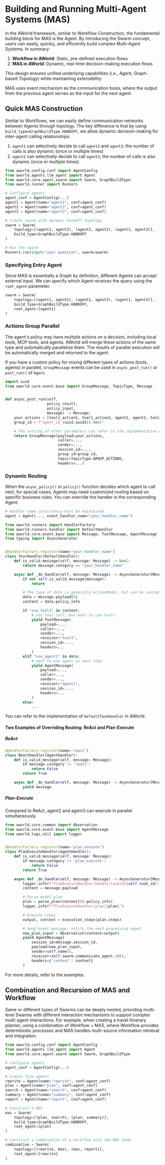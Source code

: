 # Building and Running Multi-Agent Systems (MAS)

In the AWorld framework, similar to Workflow Construction, the fundamental building block for MAS is the Agent. By
introducing the Swarm concept, users can easily, quickly, and efficiently build complex Multi-Agent Systems. In summary:

1. **Workflow in AWorld**: Static, pre-defined execution flows
2. **MAS in AWorld**: Dynamic, real-time decision-making execution flows

This design ensures unified underlying capabilities (i.e., Agent, Graph-based Topology) while maintaining extensibility.

MAS uses event mechanism as the communication basis, where the output from the previous agent serves as the input for
the next agent.

## Quick MAS Construction

Similar to Workflows, we can easily define communication networks between Agents through topology. The key difference is
that by using `build_type=GraphBuildType.HANDOFF`, we allow dynamic decision-making for inter-agent calling
relationships:

1. `agent1` can selectively decide to call `agent2` and `agent3`; the number of calls is also dynamic (once or multiple
   times)
2. `agent2` can selectively decide to call `agent3`; the number of calls is also dynamic (once or multiple times)

```python
from aworld.config.conf import AgentConfig
from aworld.agents.llm_agent import Agent
from aworld.core.agent.swarm import Swarm, GraphBuildType
from aworld.runner import Runners

# Configure agents
agent_conf = AgentConfig(...)
agent1 = Agent(name="agent1", conf=agent_conf)
agent2 = Agent(name="agent2", conf=agent_conf)
agent3 = Agent(name="agent3", conf=agent_conf)

# Create swarm with dynamic handoff topology
swarm = Swarm(
    topology=[(agent1, agent2), (agent2, agent3), (agent1, agent3)],
    build_type=GraphBuildType.HANDOFF
)

# Run the swarm
Runners.run(input="your question", swarm=swarm)
```

### Specifying Entry Agent

Since MAS is essentially a Graph by definition, different Agents can accept external input. We can specify which Agent
receives the query using the `root_agent` parameter.

```python
swarm = Swarm(
    topology=[(agent1, agent2), (agent2, agent3), (agent1, agent3)],
    build_type=GraphBuildType.HANDOFF,
    root_agent=[agent1]
)
```

### Actions Group Parallel

The agent's policy may have multiple actions on a decision, including local tools, MCP tools, and agents.
AWorld will merge these actions of the same type and automatically parallelize them. The results of parallel execution
will be automatically merged and returned to the agent.

If you have a custom policy for mixing different types of actions (tools, agents) in parallel, `GroupMessage` events can
be used in `async_post_run()` or `post_run()` of `Agent`.

```python
import uuid
from aworld.core.event.base import GroupMessage, TopicType, Message


def async_post_run(self,
                   policy_result,
                   policy_input,
                   message) -> Message:
    your_actions = [tool1_action1, tool1_action2, agent1, agent2, tool2_action]
    group_id = f"agent_id_{uuid.uuid1().hex}"

    # The setting of other parameters can refer to the implementation of the Agent
    return GroupMessage(payload=your_actions,
                        caller=...,
                        sender=...,
                        session_id=...,
                        group_id=group_id,
                        topic=TopicType.GROUP_ACTIONS,
                        headers=...)


```

### Dynamic Routing

When the `async_policy()` or `policy()` function decides which agent to call next, for special cases, Agents may need
customized routing based on specific business rules. You can override the handler in the corresponding Agent:

```python
# Handler name consistency must be maintained
agent = Agent(..., event_handler_name="your_handler_name")
```

```python
from aworld.runners import HandlerFactory
from aworld.runners.handler import DefaultHandler
from aworld.core.event.base import Message, ToolMessage, AgentMessage
from typing import AsyncGenerator


@HandlerFactory.register(name="your_handler_name")
class YourHandler(DefaultHandler):
    def is_valid_message(self, message: Message) -> bool:
        return message.category == "your_handler_name"

    async def _do_handle(self, message: Message) -> AsyncGenerator[Message, None]:
        if not self.is_valid_message(message):
            return

        # The type of data is generally ActionModel, but can be customized
        data = message.payload[0]
        content = data.policy_info

        if "use_tool1" in content:
            # not tool call, but want to use tools
            yield ToolMessage(
                payload=...,
                caller=...,
                sender=...,
                receiver="tool1",
                session_id=...,
                headers=...
            )
        elif "use_agent1" in data:
            # want to use agent as next step
            yield AgentMessage(
                payload=...,
                caller=...,
                sender=...,
                receiver="agent1",
                session_id=...,
                headers=...
            )
        else:
            ...
```

You can refer to the implementation of `DefaultTaskHandler` in AWorld.

#### Two Examples of Overriding Routing: ReAct and Plan-Execute

##### ReAct

```python
@HandlerFactory.register(name='react')
class ReactHandler(AgentHandler):
    def is_valid_message(self, message: Message):
        if message.category != 'react':
            return False
        return True

    async def _do_handle(self, message: Message) -> AsyncGenerator[Message, None]:
        yield message
```

##### Plan-Execute

Compared to ReAct, agent2 and agent3 can execute in parallel simultaneously.

```python
from aworld.core.common import Observation
from aworld.core.event.base import AgentMessage
from aworld.logs.util import logger


@HandlerFactory.register(name='plan_execute')
class PlanExecuteHandler(AgentHandler):
    def is_valid_message(self, message: Message):
        if message.category != 'plan_execute':
            return False
        return True

    async def _do_handle(self, message: Message) -> AsyncGenerator[Message, None]:
        logger.info(f"PlanExecuteHandler|handle|taskid={self.task_id}|is_sub_task={message.context._task.is_sub_task}")
        content = message.payload

        # Parse model plan
        plan = parse_plan(content[0].policy_info)
        logger.info(f"PlanExecuteHandler|plan|{plan}")

        # Execute steps
        output, context = execution_steps(plan.steps)

        # Send event message, notify the next processing agent
        new_plan_input = Observation(content=output)
        yield AgentMessage(
            session_id=message.session_id,
            payload=new_plan_input,
            sender=self.name(),
            receiver=self.swarm.communicate_agent.id(),
            headers={'context': context}
        )
```

For more details, refer to the examples.

## Combination and Recursion of MAS and Workflow

Same or different types of Swarms can be deeply nested, providing multi-level Swarms with different interaction
mechanisms to support complex multi-agent interactions. For example, when creating a travel itinerary planner, using a
combination of Workflow + MAS, where Workflow provides deterministic processes and MAS handles multi-source information
retrieval and integration.

```python
from aworld.config.conf import AgentConfig
from aworld.agents.llm_agent import Agent
from aworld.core.agent.swarm import Swarm, GraphBuildType

# Configure agents
agent_conf = AgentConfig(...)

# Create five agents
rewrite = Agent(name="rewrite", conf=agent_conf)
plan = Agent(name="plan", conf=agent_conf)
search = Agent(name="search", conf=agent_conf)
summary = Agent(name="summary", conf=agent_conf)
report = Agent(name="report", conf=agent_conf)

# Construct a MAS
mas = Swarm(
    topology=[(plan, search), (plan, summary)],
    build_type=GraphBuildType.HANDOFF,
    root_agent=[plan]
)

# Construct a combination of a workflow with the MAS team
combination = Swarm(
    topology=[(rewrite, mas), (mas, report)],
    root_agent=[rewrite]
)
```


